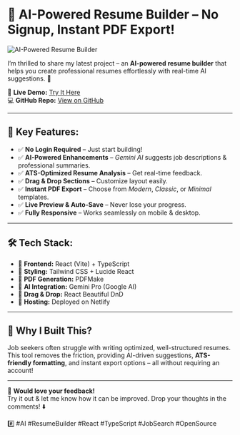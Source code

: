 # 🚀 AI-Powered Resume Builder – No Signup, Instant PDF Export!

![AI-Powered Resume Builder](https://www.jobhero.com/resources/wp-content/uploads/2025/01/resume-builder-hero-banner-update.png)

I’m thrilled to share my latest project – an **AI-powered resume builder** that helps you create professional resumes effortlessly with real-time AI suggestions. 🎯

🔗 **Live Demo:** [Try It Here](https://soft-naiad-e360a9.netlify.app/)  
💻 **GitHub Repo:** [View on GitHub](https://github.com/LittleCodr/resume-builder)

---

## 🌟 Key Features:
- ✅ **No Login Required** – Just start building!
- ✅ **AI-Powered Enhancements** – *Gemini AI* suggests job descriptions & professional summaries.
- ✅ **ATS-Optimized Resume Analysis** – Get real-time feedback.
- ✅ **Drag & Drop Sections** – Customize layout easily.
- ✅ **Instant PDF Export** – Choose from *Modern*, *Classic*, or *Minimal* templates.
- ✅ **Live Preview & Auto-Save** – Never lose your progress.
- ✅ **Fully Responsive** – Works seamlessly on mobile & desktop.

---

## 🛠 Tech Stack:
- 🔹 **Frontend:** React (Vite) + TypeScript
- 🔹 **Styling:** Tailwind CSS + Lucide React
- 🔹 **PDF Generation:** PDFMake
- 🔹 **AI Integration:** Gemini Pro (Google AI)
- 🔹 **Drag & Drop:** React Beautiful DnD
- 🔹 **Hosting:** Deployed on Netlify

---

## 🚀 Why I Built This?
Job seekers often struggle with writing optimized, well-structured resumes. This tool removes the friction, providing AI-driven suggestions, **ATS-friendly formatting**, and instant export options – all without requiring an account!

---

👀 **Would love your feedback!**  
Try it out & let me know how it can be improved. Drop your thoughts in the comments! ⬇️

#️⃣ #AI #ResumeBuilder #React #TypeScript #JobSearch #OpenSource

